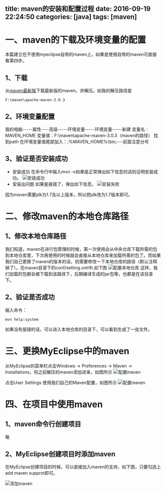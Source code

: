 title: maven的安装和配置过程
date: 2016-09-19 22:24:50
categories: [java]
tags: [maven]
---

# 一、maven的下载及环境变量的配置

本篇建立在不使用myeclipse自带的maven上，如果是使用自带的maven可直接看第四步。

## 1、下载

从[maven最新版](http://maven.apache.org/docs/3.0.3/release-notes.html)下载最新版的maven，并解压。如我的解压路径是

```
F:\maven\apache-maven-3.0.3
```


## 2、环境变量配置

我的电脑-----属性----高级-----环境变量-----环境变量-----新建
变量名：MAVEN_HOME
变量值：F:\maven\apache-maven-3.0.3（maven的路径）
找到path 
在环境变量值尾部加入：;%MAVEN_HOME%\bin;---前面注意分号

## 3、验证是否安装成功
- 安装成功
在命令行中输入mvn -v如果是正常弹出如下信息的话则证明安装成功。
![安装成功](http://obl32g9cf.bkt.clouddn.com/maven1.png)
- 安装出问题
 如果是报错了，弹出如下信息。
![安装失败](http://obl32g9cf.bkt.clouddn.com/maven2.png)

因为maven需要jdk为1.7及以上版本，所以把jdk改为1.7版本即可。

# 二、修改maven的本地仓库路径

## 1、修改本地仓库路径
我们知道，maven在进行包管理的时候，第一次使用会从中央仓库下载所需的包到本地仓库里，下次再使用的时候就会直接从本地仓库来加载所需的包了。而如果我们自己更换了maven的版本的话，则需要修改一下本地仓库的路径（默认注释掉了）。在maven目录下的conf/setting.xml中,如下图
![配置本地仓库](http://obl32g9cf.bkt.clouddn.com/maven3.png)
这样，我们加载的包都会被下载到该路径下，后期编译生成的jar包等，也都是在该目录下。

## 2、验证是否成功
输入命令：
```
mvn help:system 
```
如果没有报错的话，可以进入本地仓库的目录下，可以看到生成了一些文件。

# 三、更换MyEclipse中的maven
从MyEclipse的菜单栏点击Windows -> Preferences -> Maven  -> Installations，将之前解压的maven添加进来，如图所示
![配置maven](http://obl32g9cf.bkt.clouddn.com/maven4.jpg)

点击User Settings 使用我们自己的Maven配置，如图所示
![配置maven](http://obl32g9cf.bkt.clouddn.com/maven5.jpg)

# 四、在项目中使用maven

## 1、maven命令行创建项目

略
## 2、MyEclipse创建项目时添加maven

在MyEclipse创建项目的时候，可以直接加入maven的支持，如下图，只要勾选上add maven supprot即可。

![添加maven](http://obl32g9cf.bkt.clouddn.com/maven6.png)
 
 
